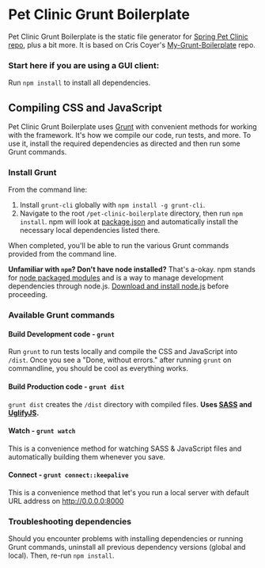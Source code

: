 Pet Clinic Grunt Boilerplate
====================

Pet Clinic Grunt Boilerplate is the static file generator for [Spring Pet Clinic repo](https://github.com/singularity-sg/spring-petclinic), plus a bit more. It is based on Cris Coyer's [My-Grunt-Boilerplate](https://github.com/chriscoyier/My-Grunt-Boilerplate) repo.

### Start here if you are using a GUI client:

Run `npm install` to install all dependencies.

## Compiling CSS and JavaScript

Pet Clinic Grunt Boilerplate uses [Grunt](http://gruntjs.com/) with convenient methods for working with the framework. It's how we compile our code, run tests, and more. To use it, install the required dependencies as directed and then run some Grunt commands.

### Install Grunt

From the command line:

1. Install `grunt-cli` globally with `npm install -g grunt-cli`.
2. Navigate to the root `/pet-clinic-boilerplate` directory, then run `npm install`. npm will look at [package.json](https://github.com/twbs/bootstrap/blob/master/package.json) and automatically install the necessary local dependencies listed there.

When completed, you'll be able to run the various Grunt commands provided from the command line.

**Unfamiliar with `npm`? Don't have node installed?** That's a-okay. npm stands for [node packaged modules](http://npmjs.org/) and is a way to manage development dependencies through node.js. [Download and install node.js](http://nodejs.org/download/) before proceeding.

### Available Grunt commands

#### Build Development code - `grunt`
Run `grunt` to run tests locally and compile the CSS and JavaScript into `/dist`. Once you see a "Done, without errors." after running `grunt` on commandline, you should be cool as everything works.

#### Build Production code - `grunt dist`
`grunt dist` creates the `/dist` directory with compiled files. **Uses [SASS](http://sass-lang.com/) and [UglifyJS](http://lisperator.net/uglifyjs/).**

#### Watch - `grunt watch`
This is a convenience method for watching SASS & JavaScript files and automatically building them whenever you save.

#### Connect - `grunt connect::keepalive`
This is a convenience method that let's you run a local server with default URL address on http://0.0.0.0:8000

### Troubleshooting dependencies

Should you encounter problems with installing dependencies or running Grunt commands, uninstall all previous dependency versions (global and local). Then, re-run `npm install`.
